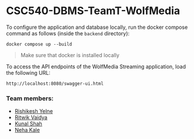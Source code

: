 # CSC540-DBMS-TeamT-WolfMedia

To configure the application and database locally, run the docker compose command as follows (inside the `backend` directory):

`docker compose up --build`

> Make sure that docker is installed locally

To access the API endpoints of the WolfMedia Streaming application, load the following URL:

`http://localhost:8080/swagger-ui.html`


### Team members:
- [Rishikesh Yelne](https://github.com/rishikesh-yelne)
- [Ritwik Vaidya](https://github.com/ritwik4690)
- [Kunal Shah](https://github.com/kunalshah03)
- [Neha Kale](https://github.com/nehakale8)
